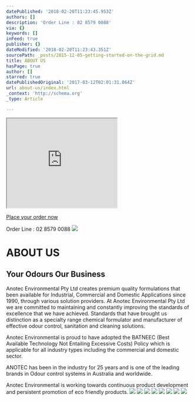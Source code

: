 ```yaml
---
datePublished: '2018-02-20T11:23:45.953Z'
authors: []
description: 'Order Line : 02 8579 0088'
via: {}
keywords: []
inFeed: true
publisher: {}
dateModified: '2018-02-20T11:23:43.351Z'
sourcePath: _posts/2015-12-05-getting-started-on-the-grid.md
title: ABOUT US
hasPage: true
author: []
starred: true
datePublishedOriginal: '2017-03-12T02:01:31.064Z'
url: about-us/index.html
_context: 'http://schema.org'
_type: Article

---
```

<iframe src="https://the-grid.github.io/ed-userhtml/?g=eJx1VMFu2zAMvecrGB8aZ3XkDkUvTdqhXXPoYVmxFrsEwaDJtK3UkQyJTmas_fdRjtMWLZZDSFqP5OMT7dlwMoF7ko7A5nDlW6Pgxumc4KvNECaTy8HMK6druhwM88Yo0tbEY_g7ANhKBzRlR-cQE1zATpvM7kQW8t_HH46fnmC5SmBIQhtNY3BIjTMQwq19xAy-wNbqDOI-TVnjbYVwdAS9K9A56z48iKP9AN7oukYCbVTVZFyQdlqhiMZjOGe-L30uYHiSAI9BYoNU2szzoyVEOkNDOm-jBCJukOsieOSkegyOQ48UnAx_N92RL-0u2FqbLq5lgcGWXClYm-edMRGs-oa5VGRdyw1ftMW9uHAQ5J3o4ReEN9M-6GGGa1w5J1tRO0uW2hqFr8LASlZVLF3RbHgeP07AiMb4kiXiXgmTqBtfxia4-5rPwTwnr3qI3Lq5VGX8kSQtccWdXybhky67K1xZmb0djQ5ZYQBkIgnYBPS-KzLyFM84ZuebpFIo1FVscAc3kpDHT4HbfgqJliGZVd1EQjnk83mFIYqj_bZG405hACuCFIyPCP9QupZb2SO4jJDdwu83wHIl6711utBBzUgaa9qNbXwH9S4Ao5Ko9udpuvb9IvNibtJ-x9IIjpn_MUSdR8ET65DfcTFvaRdIPWd_3T7IYiE3-Mp-ebIKF1VLx4AFv4q8rh4dXSPfBcYsm-mFng6eY_7ryIj7xe3d3fzh18_5j_vb7wvuNzoRp-Lz6AAIVxKPtD_LdwXl-LhVI06epYd3fBa-B3OT_e9r8A8yekuT" height="244" style=""></iframe>

[Place your order now ][0]

Order Line : 02 8579 0088
![](https://the-grid-user-content.s3-us-west-2.amazonaws.com/e82728fc-bc34-4c5f-9038-b0e8712a67bc.jpg)

# ABOUT US

## Your Odours Our Business

Anotec Environmental Pty Ltd creates premium quality formulations that been available for Industrial, Commercial and Domestic Applications since 1990, through various solution providers. At Anotec Environmental Pty Ltd we are committed to maintaining and constantly improving the standards of excellence that we have achieved. Standards that have brought us distinction as a specialty range chemical formulator and manufacturer of effective odour control, sanitation and cleaning solutions.

Anotec Environmental is proud to have adopted the BATNEEC (Best Available Technology Not Entailing Excessive Costs) Policy which is applicable for all industry types including the commercial and domestic sector.

ANOTEC has been in the industry for 25 years and is one of the leading brands in Odour control systems in Australia and worldwide.

Anotec Environmental is working towards continuous product development and persistent promotion of eco friendly products.
![](https://the-grid-user-content.s3-us-west-2.amazonaws.com/04233b49-f195-47ed-85cf-1b244589d199.jpg)
![](https://the-grid-user-content.s3-us-west-2.amazonaws.com/cac3523f-c114-4ebc-8c7a-13606bfdc047.png)
![](https://the-grid-user-content.s3-us-west-2.amazonaws.com/53b6131e-6b3d-4ac4-a945-ea8f55af167e.jpg)
![](https://the-grid-user-content.s3-us-west-2.amazonaws.com/329b16b6-649c-41c8-adf0-fde624d801b0.png)
![](https://s3-us-west-2.amazonaws.com/the-grid-img/p/c4cdae32c6cc7b6b864543e0dba7d419223aeed9.jpg)
![](https://the-grid-user-content.s3-us-west-2.amazonaws.com/e6340e20-e011-4013-b934-6a410200e839.jpg)
![](https://the-grid-user-content.s3-us-west-2.amazonaws.com/872a3264-eca2-46f4-bc47-7f22e52ce21f.jpg)
![](https://the-grid-user-content.s3-us-west-2.amazonaws.com/0d9b9d27-86ef-483d-883b-3243aaae8869.jpg)

[0]: https://anotecenv.wufoo.com/forms/zxgf09v0d23peg